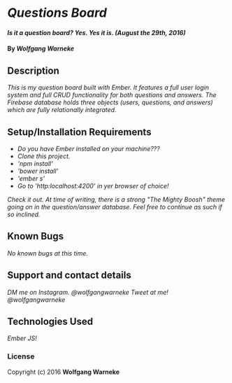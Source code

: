 # _Questions Board_

#### _Is it a question board?  Yes. Yes it is. (August the 29th, 2016)_

#### By _**Wolfgang Warneke**_

## Description

_This is my question board built with Ember.  It features a full user login system and full CRUD functionality for both questions and answers.  The Firebase database holds three objects (users, questions, and answers) which are fully relationally integrated._

## Setup/Installation Requirements

* _Do you have Ember installed on your machine???_
* _Clone this project._
* _'npm install'_
* _'bower install'_
* _'ember s'_
* _Go to 'http:localhost:4200' in yer browser of choice!_

_Check it out.  At time of writing, there is a strong "The Mighty Boosh" theme going on in the question/answer database.  Feel free to continue as such if so inclined._

## Known Bugs

_No known bugs at this time._

## Support and contact details

_DM me on Instagram.  @wolfgangwarneke_
_Tweet at me!  @wolfgangwarneke_

## Technologies Used

_Ember JS!_

### License

Copyright (c) 2016 **Wolfgang Warneke**
